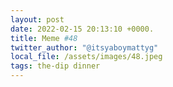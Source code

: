 ```yaml
---
layout: post
date: 2022-02-15 20:13:10 +0000.
title: Meme #48
twitter_author: "@itsyaboymattyg"
local_file: /assets/images/48.jpeg
tags: the-dip dinner
---
```

